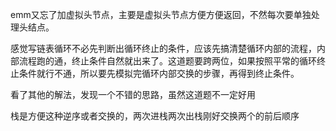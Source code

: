 emm又忘了加虚拟头节点，主要是虚拟头节点方便方便返回，不然每次要单独处理头结点。

感觉写链表循环不必先判断出循环终止的条件，应该先搞清楚循环内部的流程，内部流程跑的通，终止条件自然就出来了。这道题要跨两位，如果按照平常的循环终止条件就行不通，所以要先模拟完循环内部交换的步骤，再得到终止条件。



看了其他的解法，发现一个不错的思路，虽然这道题不一定好用

栈是方便这种逆序或者交换的，两次进栈两次出栈刚好交换两个的前后顺序

